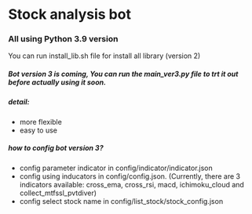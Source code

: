 # Stock analysis bot
### All using Python 3.9 version
You can run install_lib.sh file for install all library (version 2)
&nbsp;
##### Bot version 3 is coming, You can run the main_ver3.py file to trt it out before actually using it soon.
##### detail:
- more flexible
- easy to use
&nbsp;
##### how to config bot version 3?
- config parameter indicator in config/indicator/indicator.json
- config using inducators in config/config.json. (Currently, there are 3 indicators available: cross_ema, cross_rsi, macd, ichimoku_cloud and collect_mtfssl_pvtdiver)
- config select stock name in config/list_stock/stock_config.json


